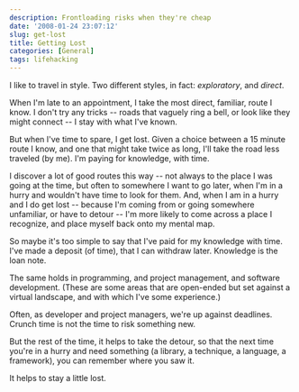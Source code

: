 ```yaml
---
description: Frontloading risks when they're cheap
date: '2008-01-24 23:07:12'
slug: get-lost
title: Getting Lost
categories: [General]
tags: lifehacking
---
```


I like to travel in style.  Two different styles, in fact: *exploratory*, and *direct*.

When I'm late to an appointment, I take the most direct, familiar, route I know.  I don't try any tricks -- roads that vaguely ring a bell, or look like they might connect -- I stay with what I've known.

But when I've time to spare, I get lost.  Given a choice between a 15 minute route I know, and one that might take twice as long, I'll take the road less traveled (by me).  I'm paying for knowledge, with time.

I discover a lot of good routes this way -- not always to the place I was going at the time, but often to somewhere I want to go later, when I'm in a hurry and wouldn't have time to look for them.  And, when I am in a hurry and I do get lost -- because I'm coming from or going somewhere unfamiliar, or have to detour -- I'm more likely to come across a place I recognize, and place myself back onto my mental map.

So maybe it's too simple to say that I've paid for my knowledge with time.  I've made a deposit (of time), that I can withdraw later.  Knowledge is the loan note.

The same holds in programming, and project management, and software development.  (These are some areas that are open-ended but set against a virtual landscape, and with which I've some experience.)

Often, as developer and project managers, we're up against deadlines.  Crunch time is not the time to risk something new.

But the rest of the time, it helps to take the detour, so that the next time you're in a hurry and need something (a library, a technique, a language, a framework), you can remember where you saw it.

It helps to stay a little lost.

[^1]: Neither is when you're working on someone else's dime, unless it's your employer's decision.  (Doing this from time to time would often be a *good* decision, but it's *rare*.)  This is [one reason I write libraries](/2008/01/why-i-write-open-source-libraries).
